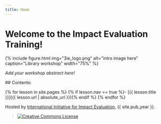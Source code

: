 ```yaml
---
title: Home
---
```


# Welcome to the Impact Evaluation Training!

{% include figure.html img="3ie_logo.png" alt="intro image here" caption="Library workshop" width="75%" %}


*Add your workshop abstract here!*



<div class="toc" markdown="1">
## Contents:

{% for lesson in site.pages %}
{% if lesson.nav == true %}- [{{ lesson.title }}]({{ lesson.url | absolute_url }}){% endif %}
{% endfor %}
</div>

Hosted by [International Initiative for Impact Evaluation](http://www.3ieimpact.org/), {{ site.pub_year }}.

> <a href="http://creativecommons.org/licenses/by-sa/4.0/" rel="license"><img style="border-width: 0;" src="https://i.creativecommons.org/l/by-sa/4.0/88x31.png" alt="Creative Commons License" /></a>
